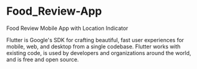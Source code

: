 # Food_Review-App
Food Review Mobile App with Location Indicator 

Flutter is Google's SDK for crafting beautiful, fast user experiences for mobile, web, and desktop from a single codebase. 
Flutter works with existing code, is used by developers and organizations around the world, and is free and open source.

